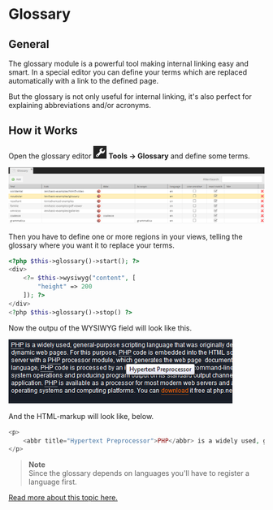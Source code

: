 # Glossary

## General

The glossary module is a powerful tool making internal linking easy and smart.
In a special editor you can define your terms which are replaced automatically with a link to the defined page.

But the glossary is not only useful for internal linking, it's also perfect for explaining abbreviations and/or acronyms.

## How it Works

<div class="inline-imgs">

Open the glossary editor ![Tools](../img/Icon_tools.png) **Tools -> Glossary** and define some terms.

</div>

![Glossary grid](../img/glossary_grid.png)

Then you have to define one or more regions in your views, telling the glossary where you want it to replace your terms.

```php
<?php $this->glossary()->start(); ?>
<div>
    <?= $this->wysiwyg("content", [
        "height" => 200
    ]); ?>
</div>
<?php $this->glossary()->stop() ?>
```

Now the outpu of the WYSIWYG field will look like this.

![Glossary fomntend](../img/glossary_frontend.png)

And the HTML-markup will look like, below.

```php
<p>
    <abbr title="Hypertext Preprocessor">PHP</abbr> is a widely used, general-purpose scripting language that was originally designed for web development to produce dynamic web pages. For this purpose, <abbr title="Hypertext Preprocessor">PHP</abbr> code is embedded into the HTML source document and interpreted by a web server with a <abbr title="Hypertext Preprocessor">PHP</abbr> processor module, which generates the web page&nbsp; document. As a general-purpose programming language, <abbr title="Hypertext Preprocessor">PHP</abbr> code is processed by an interpreter application in command-line mode performing desired operating system operations and producing program output on its standard output channel. It may also function as a graphical application. <abbr title="Hypertext Preprocessor">PHP</abbr> is available as a processor for most modern web servers and as standalone interpreter on most operating systems and computing platforms. You can <a href="http://www.php.net/">download</a> it free at php.net.
</p>
```

> **Note**   
> Since the glossary depends on languages you'll have to register a language first.

[Read more about this topic here.](../06_Multi_Language_i18n/02_Localize_your_Documents.md)
